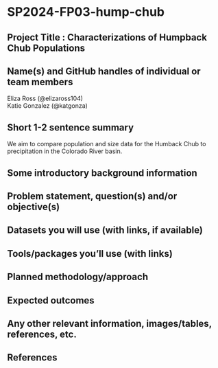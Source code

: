 # SP2024-FP03-hump-chub
## Project Title : Characterizations of Humpback Chub Populations

## Name(s) and GitHub handles of individual or team members
Eliza Ross (@elizaross104)
<br>Katie Gonzalez (@katgonza)

## Short 1-2 sentence summary
We aim to compare population and size data for the Humback Chub to precipitation in the Colorado River basin.

## Some introductory background information

## Problem statement, question(s) and/or objective(s)

## Datasets you will use (with links, if available)

## Tools/packages you’ll use (with links)

## Planned methodology/approach

## Expected outcomes

## Any other relevant information, images/tables, references, etc.

## References
